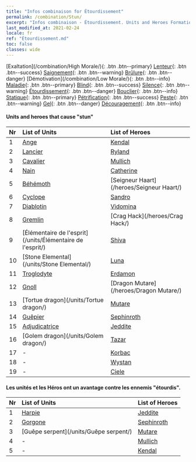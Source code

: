 ```yaml
---
title: "Infos combinaison for Étourdissement"
permalink: /combination/Stun/
excerpt: "Infos combinaison - Étourdissement. Units and Heroes Formation."
last_modified_at: 2021-02-24
locale: fr
ref: "Étourdissement.md"
toc: false
classes: wide
---
```


  [Exaltation](/combination/High Morale/){: .btn .btn--primary} [Lenteur](/combination/Slow/){: .btn .btn--success} [Saignement](/combination/Bleeding/){: .btn .btn--warning} [Brûlure](/combination/Burning/){: .btn .btn--danger} [Démotivation](/combination/Low Morale/){: .btn .btn--info} [Maladie](/combination/Disease/){: .btn .btn--primary} [Blind](/combination/Blind/){: .btn .btn--success} [Silence](/combination/Silence/){: .btn .btn--warning} [Étourdissement](/combination/Stun/){: .btn .btn--danger} [Bouclier](/combination/Shield/){: .btn .btn--info} [Statique](/combination/Static/){: .btn .btn--primary} [Pétrification](/combination/Petrify/){: .btn .btn--success} [Peste](/combination/Plague/){: .btn .btn--warning} [Gel](/combination/Freeze/){: .btn .btn--danger} [Découragement](/combination/Deterrence/){: .btn .btn--info} 


#### Units and heroes that cause \"stun\"

  | Nr |  List of Units  | List of Heroes | 
  |:---|:----------------|:---------------| 
  | 1 | [Ange](/units/Ange/) | [Kendal](/heroes/Kendal/) |
  | 2 | [Lancier](/units/Lancier/) | [Ryland](/heroes/Ryland/) |
  | 3 | [Cavalier](/units/Cavalier/) | [Mullich](/heroes/Mullich/) |
  | 4 | [Nain](/units/Nain/) | [Catherine](/heroes/Catherine/) |
  | 5 | [Béhémoth](/units/Béhémoth/) | [Seigneur Haart](/heroes/Seigneur Haart/) |
  | 6 | [Cyclope](/units/Cyclope/) | [Sandro](/heroes/Sandro/) |
  | 7 | [Diablotin](/units/Diablotin/) | [Vidomina](/heroes/Vidomina/) |
  | 8 | [Gremlin](/units/Gremlin/) | [Crag Hack](/heroes/Crag Hack/) |
  | 9 | [Élémentaire de l'esprit](/units/Élémentaire de l'esprit/) | [Shiva](/heroes/Shiva/) |
  | 10 | [Stone Elemental](/units/Stone Elemental/) | [Luna](/heroes/Luna/) |
  | 11 | [Troglodyte](/units/Troglodyte/) | [Erdamon](/heroes/Erdamon/) |
  | 12 | [Gnoll](/units/Gnoll/) | [Dragon Mutare](/heroes/Dragon Mutare/) |
  | 13 | [Tortue dragon](/units/Tortue dragon/) | [Mutare](/heroes/Mutare/) |
  | 14 | [Guêpier](/units/Guêpier/) | [Sephinroth](/heroes/Sephinroth/) |
  | 15 | [Adjudicatrice](/units/Adjudicatrice/) | [Jeddite](/heroes/Jeddite/) |
  | 16 | [Golem dragon](/units/Golem dragon/) | [Tazar](/heroes/Tazar/) |
  | 17 | - | [Korbac](/heroes/Korbac/) |
  | 18 | - | [Wystan](/heroes/Wystan/) |
  | 19 | - | [Ciele](/heroes/Ciele/) |


#### Les unités et les Héros ont un avantage contre les ennemis "étourdis".

  | Nr |  List of Units  | List of Heroes | 
  |:---|:----------------|:---------------| 
  | 1 | [Harpie](/units/Harpie/) | [Jeddite](/heroes/Jeddite/) |
  | 2 | [Gorgone](/units/Gorgone/) | [Sephinroth](/heroes/Sephinroth/) |
  | 3 | [Guêpe serpent](/units/Guêpe serpent/) | [Mutare](/heroes/Mutare/) |
  | 4 | - | [Mullich](/heroes/Mullich/) |
  | 5 | - | [Kendal](/heroes/Kendal/) |
